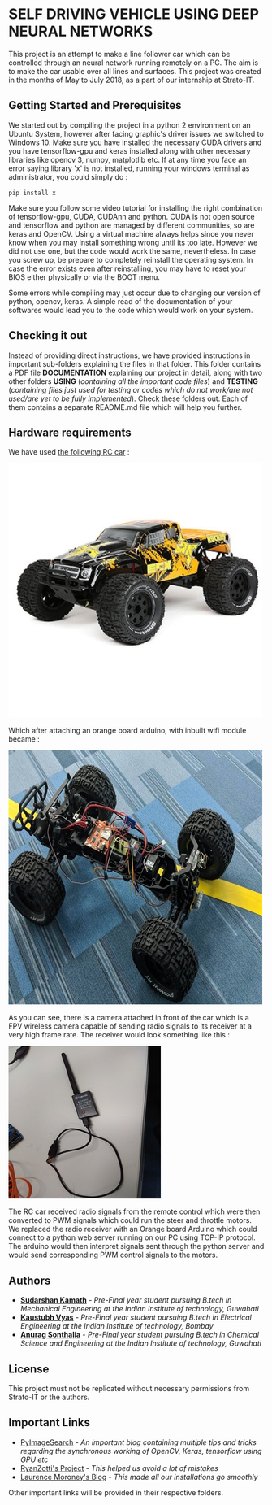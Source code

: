 # SELF DRIVING VEHICLE USING DEEP NEURAL NETWORKS

This project is an attempt to make a line follower car which can be controlled through an neural network running remotely on a PC. The aim is to make the car usable over all lines and surfaces.
This project was created in the months of May to July 2018, as a part of our internship at Strato-IT.

## Getting Started and Prerequisites

We started out by compiling the project in a python 2 environment on an Ubuntu System, however after facing graphic's driver issues we switched to Windows 10. Make sure you have installed the necessary CUDA drivers and you have tensorflow-gpu and keras installed along with other necessary libraries like opencv 3, numpy, matplotlib etc. If at any time you face an error saying library 'x' is not installed, running your windows terminal as administrator, you could simply do :

```
pip install x
```
Make sure you follow some video tutorial for installing the right combination of tensorflow-gpu, CUDA, CUDAnn and python. CUDA is not open source and tensorflow and python are managed by different communities, so are keras and OpenCV. Using a virtual machine always helps since you never know when you may install something wrong until its too late.
 However we did not use one, but the code would work the same, nevertheless. In case you screw up, be prepare to completely reinstall the operating system. In case the error exists even after reinstalling, you may have to reset your BIOS either physically or via the BOOT menu.

Some errors while compiling may just occur due to changing our version of python, opencv, keras. A simple read of the documentation of your softwares would lead you to the code which would work on your system.

## Checking it out

Instead of providing direct instructions, we have provided instructions in important sub-folders explaining the files in that folder. This folder contains a PDF file **DOCUMENTATION** explaining our project in detail, along with two other folders **USING** (*containing all the important code files*) and **TESTING** (*containing files just used for testing or codes which do not work/are not used/are yet to be fully implemented*).
 Check these folders out. Each of them contains a separate README.md file which will help you further.

## Hardware requirements

We have used [the following RC car](https://eugenetoyandhobby.com/shop/ecx-ruckus-monster-truck-2wd-ruckus-monster-truck-bdlipo-orangeblack-110-scale-rtr-03331t2/) : 

![alt-text](https://github.com/stratoit/internship_2018/blob/master/CORE/CAR.jpg)

Which after attaching an orange board arduino, with inbuilt wifi module became :

![alt-text](https://github.com/stratoit/internship_2018/blob/master/CORE/MOD_CAR.jpg)

As you can see, there is a camera attached in front of the car which is a FPV wireless camera capable of sending radio signals to its receiver at a very high frame rate. The receiver would look something like this :

![alt-text](https://github.com/stratoit/internship_2018/blob/master/CORE/REC.jpg)

The RC car received radio signals from the remote control which were then converted to PWM signals which could run the steer and throttle motors. We replaced the radio receiver with 
an Orange board Arduino which could connect to a python web server running on our PC using TCP-IP protocol. The arduino would then interpret signals sent through the python server and would send
 corresponding PWM control signals to the motors.

## Authors

* **[Sudarshan Kamath](https://in.linkedin.com/in/sudarshankamath)** - *Pre-Final year student pursuing B.tech in Mechanical Engineering at the Indian Institute of technology, Guwahati*
* **[Kaustubh Vyas](https://www.linkedin.com/in/kaustubh-vyas-29639b113/)** - *Pre-Final year student pursuing B.tech in Electrical Engineering at the Indian Institute of technology, Bombay*
* **[Anurag Sonthalia](https://www.linkedin.com/in/anurag-sonthalia/)** - *Pre-Final year student pursuing B.tech in Chemical Science and Engineering at the Indian Institute of technology, Guwahati*

## License

This project must not be replicated without necessary permissions from Strato-IT or the authors.

## Important Links

* [PyImageSearch](https://www.pyimagesearch.com/start-here-learn-computer-vision-opencv/) - *An important blog containing multiple tips and tricks regarding the synchronous working of OpenCV, Keras, tensorflow using GPU etc*
* [RyanZotti's Project](https://github.com/RyanZotti) - *This helped us avoid a lot of mistakes*
* [Laurence Moroney's Blog](https://medium.com/@lmoroney_40129/installing-tensorflow-with-gpu-on-windows-10-3309fec55a00) - *This made all our installations go smoothly*

Other important links will be provided in their respective folders.
